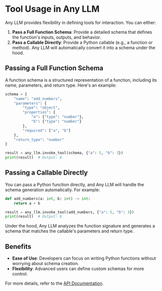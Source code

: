 # Tool Usage in Any LLM

Any LLM provides flexibility in defining tools for interaction. You can either:

1. **Pass a Full Function Schema**: Provide a detailed schema that defines the function's inputs, outputs, and behavior.
2. **Pass a Callable Directly**: Provide a Python callable (e.g., a function or method). Any LLM will automatically convert it into a schema under the hood.

## Passing a Full Function Schema

A function schema is a structured representation of a function, including its name, parameters, and return type. Here's an example:

```python
schema = {
    "name": "add_numbers",
    "parameters": {
        "type": "object",
        "properties": {
            "a": {"type": "number"},
            "b": {"type": "number"}
        },
        "required": ["a", "b"]
    },
    "return_type": "number"
}

result = any_llm.invoke_tool(schema, {"a": 5, "b": 3})
print(result)  # Output: 8
```

## Passing a Callable Directly

You can pass a Python function directly, and Any LLM will handle the schema generation automatically. For example:

```python
def add_numbers(a: int, b: int) -> int:
    return a + b

result = any_llm.invoke_tool(add_numbers, {"a": 5, "b": 3})
print(result)  # Output: 8
```

Under the hood, Any LLM analyzes the function signature and generates a schema that matches the callable's parameters and return type.

## Benefits

- **Ease of Use**: Developers can focus on writing Python functions without worrying about schema creation.
- **Flexibility**: Advanced users can define custom schemas for more control.

For more details, refer to the [API Documentation](https://github.com/mozilla-ai/any-llm/docs/api).
